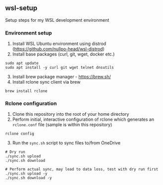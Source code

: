 ## wsl-setup

Setup steps for my WSL development environment


### Environment setup

1. Install WSL Ubuntu environment using distrod (https://github.com/nullpo-head/wsl-distrod)  
2. Install base packages (curl, git, wget, docker etc.)
```
sudo apt update
sudo apt install -y curl git wget telnet dnsutils
```
3. Install brew package manager - https://brew.sh/
4. Install rclone sync client via brew
```
brew install rclone
```

### Rclone configuration

1. Clone this repository into the root of your home directory
2. Perform initial, interactive configuration of rclone which generates an `rclone.conf` file (sample is within this repository)
```
rclone config
```
3. Run the `sync.sh` script to sync files to/from OneDrive
```
# Dry run
./sync.sh upload
./sync.sh download

# Perform actual sync, may lead to data loss, test with dry run first
./sync.sh upload -y
./sync.sh download -y
```